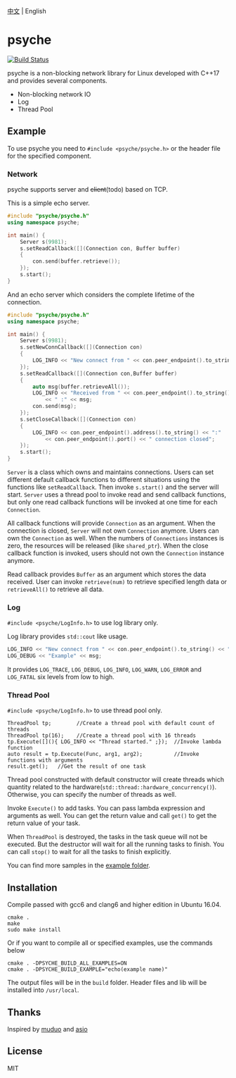[中文](https://github.com/ZingLix/psyche/blob/master/Readme.zh.md)
 | English

# psyche

[![Build Status](https://travis-ci.com/ZingLix/psyche.svg?branch=master)](https://travis-ci.com/ZingLix/psyche)

psyche is a non-blocking network library for Linux developed with C++17 and provides several components.

- Non-blocking network IO
- Log
- Thread Pool

## Example

To use psyche you need to `#include <psyche/psyche.h>` or the header file for the specified component.

### Network

psyche supports server and ~~client~~(todo) based on TCP.

This is a simple echo server.

``` cpp
#include "psyche/psyche.h"
using namespace psyche;

int main() {
    Server s(9981);
    s.setReadCallback([](Connection con, Buffer buffer)
    {
        con.send(buffer.retrieve());
    });
    s.start();
}
```

And an echo server which considers the complete lifetime of the connection.

``` cpp
#include "psyche/psyche.h"
using namespace psyche;

int main() {
    Server s(9981);
    s.setNewConnCallback([](Connection con)
    {
        LOG_INFO << "New connect from " << con.peer_endpoint().to_string() << ".";
    });
    s.setReadCallback([](Connection con,Buffer buffer)
    {
        auto msg(buffer.retrieveAll());
        LOG_INFO << "Received from " << con.peer_endpoint().to_string()
            << " :" << msg;
        con.send(msg);
    });
    s.setCloseCallback([](Connection con)
    {
        LOG_INFO << con.peer_endpoint().address().to_string() << ":"
            << con.peer_endpoint().port() << " connection closed";
    });
    s.start();
}
```

`Server` is a class which owns and maintains connections. Users can set different default callback functions to different situations using the functions like `setReadCallback`. Then invoke `s.start()` and the server will start. `Server` uses a thread pool to invoke read and send callback functions, but only one read callback functions will be invoked at one time for each `Connection`.

All callback functions will provide `Connection` as an argument. When the connection is closed, `Server` will not own `Connection` anymore. Users can own the `Connection` as well. When the numbers of `Connections` instances is zero, the resources will be released (like `shared_ptr`). When the close callback function is invoked, users should not own the `Connection` instance anymore. 

Read callback provides `Buffer` as an argument which stores the data received. User can invoke `retrieve(num)` to retrieve specified length data or `retrieveAll()` to retrieve all data.

### Log

`#include <psyche/LogInfo.h>` to use log library only.

Log library provides  `std::cout` like usage. 

``` cpp
LOG_INFO << "New connect from " << con.peer_endpoint().to_string() << ".";
LOG_DEBUG << "Example" << msg;
```

It provides `LOG_TRACE`, `LOG_DEBUG`, `LOG_INFO`, `LOG_WARN`, `LOG_ERROR` and `LOG_FATAL` six levels from low to high.  

### Thread Pool

`#include <psyche/LogInfo.h>` to use thread pool only.

```
ThreadPool tp;        //Create a thread pool with default count of threads
ThreadPool tp(16);    //Create a thread pool with 16 threads
tp.Execute([](){ LOG_INFO << "Thread started." ;});  //Invoke lambda function
auto result = tp.Execute(Func, arg1, arg2);          //Invoke functions with arguments
result.get();   //Get the result of one task
```

Thread pool constructed with default constructor will create threads which quantity related to the hardware(`std::thread::hardware_concurrency()`). Otherwise, you can specify the number of threads as well.

Invoke `Execute()` to add tasks. You can pass lambda expression and arguments as well. You can get the return value and call `get()` to get the return value of your task.

When `ThreadPool` is destroyed, the tasks in the task queue will not be executed. But the destructor will wait for all the running tasks to finish. You can call `stop()` to wait for all the tasks to finish explicitly.

You can find more samples in the [example folder](https://github.com/ZingLix/psyche/tree/master/example).

## Installation

Compile passed with gcc6 and clang6 and higher edition in Ubuntu 16.04.

```
cmake .
make
sudo make install
```

Or if you want to compile all or specified examples, use the commands below

```
cmake . -DPSYCHE_BUILD_ALL_EXAMPLES=ON
cmake . -DPSYCHE_BUILD_EXAMPLE="echo(example name)"
```

The output files will be in the `build` folder. Header files and lib will be installed into `/usr/local`.

## Thanks

Inspired by [muduo](https://github.com/chenshuo/muduo) and [asio](https://think-async.com/Asio/)

## License

MIT